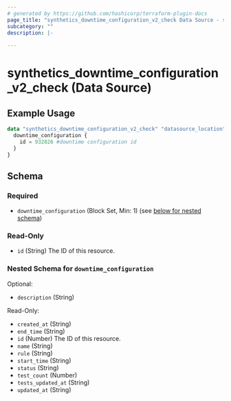 ```yaml
---
# generated by https://github.com/hashicorp/terraform-plugin-docs
page_title: "synthetics_downtime_configuration_v2_check Data Source - synthetics"
subcategory: ""
description: |-
  
---
```


# synthetics_downtime_configuration_v2_check (Data Source)



## Example Usage

```terraform
data "synthetics_downtime_configuration_v2_check" "datasource_location" {
  downtime_configuration {
    id = 932826 #downtime configuration id
  }
}
```

<!-- schema generated by tfplugindocs -->
## Schema

### Required

- `downtime_configuration` (Block Set, Min: 1) (see [below for nested schema](#nestedblock--downtime_configuration))

### Read-Only

- `id` (String) The ID of this resource.

<a id="nestedblock--downtime_configuration"></a>
### Nested Schema for `downtime_configuration`

Optional:

- `description` (String)

Read-Only:

- `created_at` (String)
- `end_time` (String)
- `id` (Number) The ID of this resource.
- `name` (String)
- `rule` (String)
- `start_time` (String)
- `status` (String)
- `test_count` (Number)
- `tests_updated_at` (String)
- `updated_at` (String)


